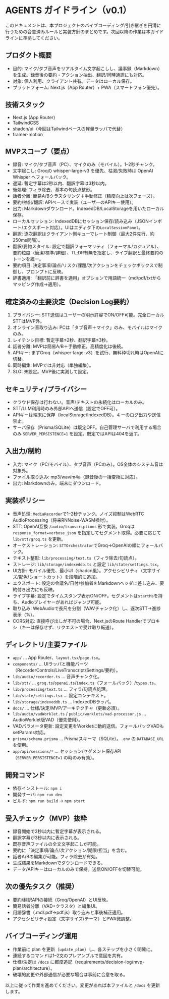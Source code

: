 # AGENTS ガイドライン（v0.1）

このドキュメントは、本プロジェクトのバイブコーディング/引き継ぎを円滑に行うための合意済みルールと実装方針のまとめです。次回以降の作業は本ガイドラインに準拠してください。

## プロダクト概要
- 目的: マイク/タブ音声をリアルタイム文字起こしし、議事録（Markdown）を生成。録音後の要約・アクション抽出、翻訳/同時通訳にも対応。
- 対象: 個人利用、クライアント共有。データはローカル保存。
- プラットフォーム: Next.js（App Router）+ PWA（スマートフォン優先）。

## 技術スタック
- Next.js (App Router)
- TailwindCSS
- shadcn/ui（今回はTailwindベースの軽量ラッパで代替）
- framer-motion

## MVPスコープ（要点）
- 録音: マイク/タブ音声（PC）、マイクのみ（モバイル）。1–2秒チャンク。
- 文字起こし: Groqの whisper-large-v3 を優先、枯渇/失敗時は OpenAI Whisper へフォールバック。
- 遅延: 暫定字幕は2秒以内、翻訳字幕は3秒以内。
- 後処理: フィラ除去、基本の句読点整形。
- 話者分離: 簡易A/Bクラスタリング＋手動修正（精度向上は次フェーズ）。
- 要約/抽出/翻訳: APIベースで実装（ユーザーのAPIキー使用）。
- 出力: Markdownダウンロード。IndexedDB/LocalStorageを用いたローカル保存。
 - ローカルセッション: IndexedDBにセッション保存/読み込み（JSONインポート/エクスポート対応）。UIはエディタ下の`LocalSessionPanel`。
- 翻訳: 逐次翻訳はクライアント側キューでレート制御（最大2件先行、約250ms間隔）。
- 翻訳/要約スタイル: 設定で翻訳フォーマリティ（フォーマル/カジュアル）、要約粒度（簡潔/標準/詳細）、TL;DR有無を指定し、ライブ翻訳と最終要約のトーンを統一。
 - 要約項目: 決定事項/論点/リスク/課題/次アクションをチェックボックスで制御し、プロンプトに反映。
 - 辞書適用: 「翻訳前に辞書を適用」オプションで用語統一（md/pdf/txtからマッピング作成→適用）。

## 確定済みの主要決定（Decision Log要約）
1. プライバシー: STT送信はユーザーの明示許容でON/OFF可能。完全ローカルSTTはMVP外。
2. オンライン音取り込み: PCは「タブ音声＋マイク」のみ、モバイルはマイクのみ。
3. レイテンシ目標: 暫定字幕≤2秒、翻訳字幕≤3秒。
4. 話者分離: MVPは簡易A/B＋手動修正。高精度化は後続。
5. APIキー: まずGroq（whisper-large-v3）を試行、無料枠切れ時はOpenAIに切替。
6. 同時編集: MVPでは非対応（単独編集）。
7. SLO: 未設定。MVP後に実測して設定。

## セキュリティ/プライバシー
- クラウド保存は行わない。音声/テキストの永続化はローカルのみ。
- STT/LLM利用時のみ外部APIへ送信（設定でOFF可）。
- APIキーは端末に保存（localStorage/IndexedDB）。キーのログ出力や送信禁止。
 - サーバ保存（Prisma/SQLite）は既定OFF。自己管理サーバで利用する場合のみ `SERVER_PERSISTENCE=1` を設定。既定ではAPIは404を返す。

## 入出力/制約
- 入力: マイク（PC/モバイル）、タブ音声（PCのみ）。OS全体のシステム音は対象外。
- ファイル取り込み: mp3/wav/m4a（録音後の一括変換に対応）。
- 出力: Markdownのみ。端末にダウンロード。

## 実装ポリシー
- 音声処理: `MediaRecorder`で1–2秒チャンク。ノイズ抑制はWebRTC AudioProcessing（将来RNNoise-WASM検討）。
- STT: OpenAI互換 `/audio/transcriptions` 形で実装。Groqは `response_format=verbose_json` を指定してセグメント取得。必要に応じて `lib/stt/groq.ts` を更新。
- オーケストレーション: `STTOrchestrator`でGroq→OpenAIの順にフォールバック。
- テキスト整形: `lib/processing/text.ts`（フィラ除去/句読点）。
- ストレージ: `lib/storage/indexeddb.ts` と設定 `lib/state/settings.tsx`。
- UI方針: モバイル優先、最小UI（shadcn風）。アクセシビリティ（文字サイズ/配色/ショートカット）を段階的に追加。
 - エクスポート: 設定の会議名/日付/参加者をMarkdownヘッダに差し込み、要約付き出力にも反映。
 - ライブ字幕: 設定でタイムスタンプ表示ON/OFF。セグメントは`startMs`を持ち、Audioプレイヤーがあればジャンプ可能。
 - 取り込み: WebAudioで長尺を分割（WAVチャンク化）し、逐次STT→進捗表示（%）。
 - CORS対応: 直接呼び出しが不可の場合、Next.jsのRoute Handlerでプロキシ（キーは保存せず、リクエストで受け取り転送）。

## ディレクトリ/主要ファイル
- `app/` … App Router、`layout.tsx`/`page.tsx`。
- `components/` … UIラッパと機能パーツ（RecorderControls/LiveTranscript/Settings/要約）。
- `lib/audio/recorder.ts` … 音声チャンク化。
- `lib/stt/` … `groq.ts`/`openai.ts`/`index.ts`（フォールバック）/`types.ts`。
- `lib/processing/text.ts` … フィラ/句読点処理。
- `lib/state/settings.tsx` … 設定コンテキスト。
- `lib/storage/indexeddb.ts` … IndexedDBラッパ。
- `docs/` … 仕様/決定/MVP/アーキテクチャ（更新必須）。
- `lib/audio/vadWorklet.ts` / `public/worklets/vad-processor.js` … AudioWorklet版VAD（優先使用）。
 - VADパラメータ更新: 設定変更をWorkletに動的送信。フォールバックVADもsetParams対応。
- `prisma/schema.prisma` … Prismaスキーマ（SQLite）。`.env` の `DATABASE_URL` を使用。
- `app/api/sessions/*` … セッション/セグメント保存API（`SERVER_PERSISTENCE=1` の時のみ有効）。

## 開発コマンド
- 依存インストール: `npm i`
- 開発サーバ: `npm run dev`
- ビルド: `npm run build` → `npm start`

## 受入チェック（MVP）抜粋
- 録音開始で2秒以内に暫定字幕が表示される。
- 翻訳字幕が3秒以内に表示される。
- 既存音声ファイルの全文文字起こしが可能。
- 要約に「決定事項/論点/次アクション/期限/担当」を含む。
- 話者A/Bの編集が可能。フィラ除去が有効。
- 生成結果をMarkdownでダウンロードできる。
- データ/APIキーはローカルのみで保持。送信ON/OFFを切替可能。

## 次の優先タスク（推奨）
- 要約/翻訳APIの接続（Groq/OpenAI）とUI反映。
- 簡易話者分離（VAD+クラスタ）と編集UI。
- 用語辞書（.md/.pdf→pdf.js）取り込みと事後補正適用。
- アクセシビリティ設定（文字サイズ/テーマ）とPWA微調整。

## バイブコーディング運用
- 作業前に plan を更新（`update_plan`）し、各ステップを小さく明確に。
- 連続するコマンドは1–2文のプレアンブルで意図を共有。
- 仕様/決定は `/docs` に都度追記（requirements/decision-log/mvp-plan/architecture）。
- 破壊的変更や外部通信が必要な場合は事前に合意を取る。

以上に従って作業を進めてください。変更があれば本ファイルと `/docs` を更新します。
